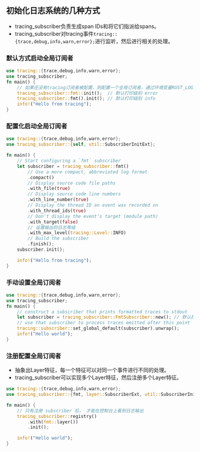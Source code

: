 

## 初始化日志系统的几种方式
- tracing_subscriber负责生成span IDs和将它们指派给spans。
- tracing_subscriber对tracing事件``tracing::{trace,debug,info,warn,error};``进行监听，然后进行相关的处理。

### 默认方式启动全局订阅者
```rs
use tracing::{trace,debug,info,warn,error};
use tracing_subscriber;
fn main() {
    // 如果还没有tracing订阅者被配置，则配置一个全局订阅者，通过环境变量RUST_LOG进行日志过滤``export RUST_LOG=info && cargo run``
    tracing_subscriber::fmt::init();  // 默认打印级别 error
    tracing_subscriber::fmt().init(); // 默认打印级别 info
    info!("Hello from tracing");
}
```

### 配置化启动全局订阅者
```rs
use tracing::{trace,debug,info,warn,error};
use tracing_subscriber::{self, util::SubscriberInitExt};

fn main() {
    // Start configuring a `fmt` subscriber
    let subscriber = tracing_subscriber::fmt()
        // Use a more compact, abbreviated log format
        .compact()
        // Display source code file paths
        .with_file(true)
        // Display source code line numbers
        .with_line_number(true)
        // Display the thread ID an event was recorded on
        .with_thread_ids(true)
        // Don't display the event's target (module path)
        .with_target(false)
        // 设置输出的日志等级
        .with_max_level(tracing::Level::INFO)
        // Build the subscriber
        .finish();
    subscriber.init();

    info!("Hello from tracing");
}
```

### 手动设置全局订阅者
```rs
use tracing::{trace,debug,info,warn,error};
use tracing_subscriber;
fn main() {
    // construct a subscriber that prints formatted traces to stdout
    let subscriber = tracing_subscriber::FmtSubscriber::new(); // 默认打印级别 info
    // use that subscriber to process traces emitted after this point
    tracing::subscriber::set_global_default(subscriber).unwrap();
    info!("Hello world");
}
```

### 注册配置全局订阅者
- 抽象出Layer特征，每一个特征可以对同一个事件进行不同的处理。
- tracing_subscriber可以实现多个Layer特征，然后注册多个Layer特征。
```rs
use tracing::{trace,debug,info,warn,error};
use tracing_subscriber::{fmt, layer::SubscriberExt, util::SubscriberInitExt};

fn main() {
    // 只有注册 subscriber 后， 才能在控制台上看到日志输出
    tracing_subscriber::registry()
        .with(fmt::layer())
        .init();

    info!("Hello world");
}
```